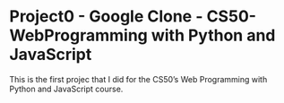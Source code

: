 # Project0 - Google Clone - CS50-WebProgramming with Python and JavaScript

This is the first projec that I did for the CS50’s Web Programming with Python and JavaScript course.

